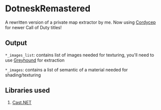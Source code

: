 # DotneskRemastered

A rewritten version of a private map extractor by me. Now using [Cordycep](https://github.com/Scobalula/Cordycep) for newer Call of Duty titles!

## Output
``*_images_list``: contains list of images needed for texturing, you'll need to use [Greyhound](https://github.com/Scobalula/Greyhound) for extraction

``*_images``: contains a list of semantic of a material needed for shading/texturing

## Libraries used
1. [Cast.NET](https://github.com/Scobalula/Cast.NET)
